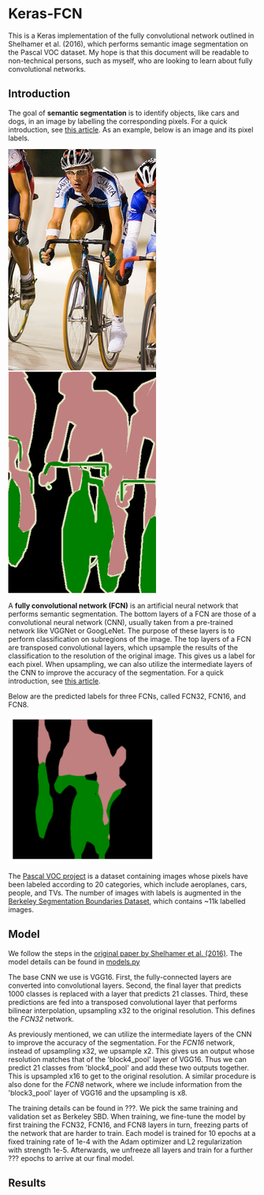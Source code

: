 # Keras-FCN

This is a Keras implementation of the fully convolutional network outlined in Shelhamer et al. (2016), which performs semantic image segmentation on the Pascal VOC dataset.
My hope is that this document will be readable to non-technical persons, such as myself, who are looking to learn about fully convolutional networks.

## Introduction

The goal of **semantic segmentation** is to identify objects, like cars and dogs, in an image by labelling the corresponding pixels.
For a quick introduction, see <a href="https://nanonets.com/blog/semantic-image-segmentation-2020/">this article</a>.
As an example, below is an image and its pixel labels.

<img src="assets/biker.jpg" alt="biker" width=300> <img src="assets/biker_label.png" alt="biker label" width=300>

A **fully convolutional network (FCN)** is an artificial neural network that performs semantic segmentation. 
The bottom layers of a FCN are those of a convolutional neural network (CNN), usually taken from a pre-trained network like VGGNet or GoogLeNet.
The purpose of these layers is to perform classification on subregions of the image.
The top layers of a FCN are transposed convolutional layers, which upsample the results of the classification to the resolution of the original image.
This gives us a label for each pixel.
When upsampling, we can also utilize the intermediate layers of the CNN to improve the accuracy of the segmentation.
For a quick introduction, see <a href="https://nanonets.com/blog/how-to-do-semantic-segmentation-using-deep-learning/">this article</a>.

Below are the predicted labels for three FCNs, called FCN32, FCN16, and FCN8.

<img src="assets/32.png" alt="32" width=300>

The <a href="http://host.robots.ox.ac.uk/pascal/VOC/">Pascal VOC project</a> is a dataset containing images whose pixels have been labeled according to 20 categories, which include aeroplanes, cars, people, and TVs.
The number of images with labels is augmented in the <a href="http://home.bharathh.info/pubs/codes/SBD/download.html">Berkeley Segmentation Boundaries Dataset</a>, which contains ~11k labelled images.

## Model

We follow the steps in the <a href="https://arxiv.org/abs/1605.06211">original paper by Shelhamer et al. (2016)</a>.
The model details can be found in <a href="https://github.com/kevinddchen/Keras-FCN/blob/main/models.py">models.py</a>

The base CNN we use is VGG16.
First, the fully-connected layers are converted into convolutional layers.
Second, the final layer that predicts 1000 classes is replaced with a layer that predicts 21 classes.
Third, these predictions are fed into a transposed convolutional layer that performs bilinear interpolation, upsampling x32 to the original resolution.
This defines the <i>FCN32</i> network.

As previously mentioned, we can utilize the intermediate layers of the CNN to improve the accuracy of the segmentation.
For the <i>FCN16</i> network, instead of upsampling x32, we upsample x2.
This gives us an output whose resolution matches that of the 'block4_pool' layer of VGG16.
Thus we can predict 21 classes from 'block4_pool' and add these two outputs together.
This is upsampled x16 to get to the original resolution.
A similar procedure is also done for the <i>FCN8</i> network, where we include information from the 'block3_pool' layer of VGG16 and the upsampling is x8.

The training details can be found in ???.
We pick the same training and validation set as Berkeley SBD.
When training, we fine-tune the model by first training the FCN32, FCN16, and FCN8 layers in turn, freezing parts of the network that are harder to train.
Each model is trained for 10 epochs at a fixed training rate of 1e-4 with the Adam optimizer and L2 regularization with strength 1e-5.
Afterwards, we unfreeze all layers and train for a further ??? epochs to arrive at our final model.

## Results
